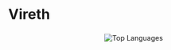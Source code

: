 # Vireth

###

<div align="center">
  <img src="https://github-readme-stats.vercel.app/api/top-langs/?username=vireth-dev&layout=compact&theme=radical" alt="Top Languages">
</div>

###
